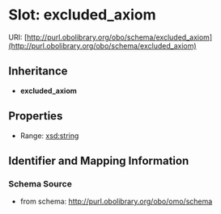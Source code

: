 # Slot: excluded_axiom

URI: [http://purl.obolibrary.org/obo/schema/excluded_axiom](http://purl.obolibrary.org/obo/schema/excluded_axiom)




## Inheritance

* **excluded_axiom**



## Properties

 * Range: [xsd:string](http://www.w3.org/2001/XMLSchema#string)



## Identifier and Mapping Information







### Schema Source


* from schema: http://purl.obolibrary.org/obo/omo/schema



